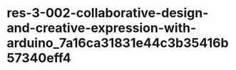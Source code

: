 # res-3-002-collaborative-design-and-creative-expression-with-arduino_7a16ca31831e44c3b35416b57340eff4